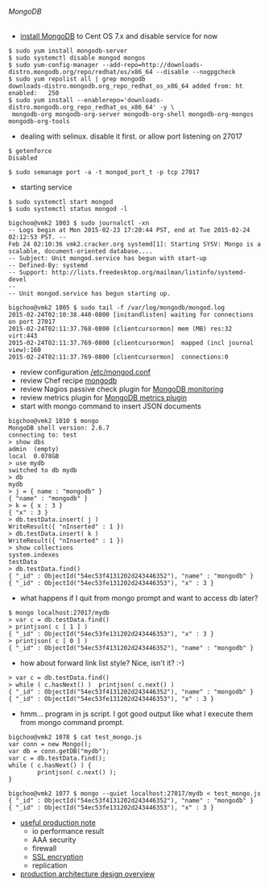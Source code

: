 ###### MongoDB 

* [install MongoDB](http://docs.mongodb.org/manual/tutorial/install-mongodb-on-red-hat-centos-or-fedora-linux/) to Cent OS 7.x and disable service for now
```
$ sudo yum install mongodb-server
$ sudo systemctl disable mongod mongos
$ sudo yum-config-manager --add-repo=http://downloads-distro.mongodb.org/repo/redhat/os/x86_64 --disable --nogpgcheck
$ sudo yum repolist all | grep mongodb
downloads-distro.mongodb.org_repo_redhat_os_x86_64 added from: ht enabled:   250
$ sudo yum install --enablerepo='downloads-distro.mongodb.org_repo_redhat_os_x86_64' -y \
 mongodb-org mongodb-org-server mongodb-org-shell mongodb-org-mongos mongodb-org-tools
```
* dealing with selinux. disable it first. or allow port listening on 27017
```
$ getenforce
Disabled

$ sudo semanage port -a -t mongod_port_t -p tcp 27017
```
* starting service
```
$ sudo systemctl start mongod
$ sudo systemctl status mongod -l

bigchoo@vmk2 1003 $ sudo journalctl -xn
-- Logs begin at Mon 2015-02-23 17:20:44 PST, end at Tue 2015-02-24 02:12:53 PST. --
Feb 24 02:10:36 vmk2.cracker.org systemd[1]: Starting SYSV: Mongo is a scalable, document-oriented database....
-- Subject: Unit mongod.service has begun with start-up
-- Defined-By: systemd
-- Support: http://lists.freedesktop.org/mailman/listinfo/systemd-devel
--
-- Unit mongod.service has begun starting up.

bigchoo@vmk2 1005 $ sudo tail -f /var/log/mongodb/mongod.log
2015-02-24T02:10:38.440-0800 [initandlisten] waiting for connections on port 27017
2015-02-24T02:11:37.768-0800 [clientcursormon] mem (MB) res:32 virt:443
2015-02-24T02:11:37.769-0800 [clientcursormon]  mapped (incl journal view):160
2015-02-24T02:11:37.769-0800 [clientcursormon]  connections:0
```
* review configuration [/etc/mongod.conf](http://docs.mongodb.org/manual/reference/configuration-options/)
* review Chef recipe [mongodb](https://supermarket.chef.io/cookbooks/mongodb#readme)
* review Nagios passive check plugin for [MongoDB monitoring](https://github.com/mzupan/nagios-plugin-mongodb)
* review metrics plugin for [MongoDB metrics plugin](https://collectd.org/wiki/index.php/Plugin:MongoDB)
* start with mongo command to insert JSON documents
```
bigchoo@vmk2 1010 $ mongo
MongoDB shell version: 2.6.7
connecting to: test
> show dbs
admin  (empty)
local  0.078GB
> use mydb
switched to db mydb
> db
mydb
> j = { name : "mongodb" }
{ "name" : "mongodb" }
> k = { x : 3 }
{ "x" : 3 }
> db.testData.insert( j )
WriteResult({ "nInserted" : 1 })
> db.testData.insert( k )
WriteResult({ "nInserted" : 1 })
> show collections
system.indexes
testData
> db.testData.find()
{ "_id" : ObjectId("54ec53f4131202d243446352"), "name" : "mongodb" }
{ "_id" : ObjectId("54ec53fe131202d243446353"), "x" : 3 }
```
* what happens if I quit from mongo prompt and want to access db later?
```
$ mongo localhost:27017/mydb
> var c = db.testData.find()
> printjson( c [ 1 ] )
{ "_id" : ObjectId("54ec53fe131202d243446353"), "x" : 3 }
> printjson( c [ 0 ] )
{ "_id" : ObjectId("54ec53f4131202d243446352"), "name" : "mongodb" }
```
* how about forward link list style? Nice, isn't it? :-)
```
> var c = db.testData.find()
> while ( c.hasNext() )  printjson( c.next() )
{ "_id" : ObjectId("54ec53f4131202d243446352"), "name" : "mongodb" }
{ "_id" : ObjectId("54ec53fe131202d243446353"), "x" : 3 }
```
* hmm... program in js script. I got good output like what I execute them from mongo command prompt.
```
bigchoo@vmk2 1078 $ cat test_mongo.js
var conn = new Mongo();
var db = conn.getDB("mydb");
var c = db.testData.find();
while ( c.hasNext() ) {
        printjson( c.next() );
}

bigchoo@vmk2 1077 $ mongo --quiet localhost:27017/mydb < test_mongo.js
{ "_id" : ObjectId("54ec53f4131202d243446352"), "name" : "mongodb" }
{ "_id" : ObjectId("54ec53fe131202d243446353"), "x" : 3 }
```
* [useful production note](http://docs.mongodb.org/manual/administration/production-notes/)
   * io performance result
   * AAA security
   * firewall
   * [SSL encryption](http://docs.mongodb.org/manual/administration/security-network/)
   * replication
* [production architecture design overview](http://docs.mongodb.org/manual/core/sharded-cluster-architectures-production/)

